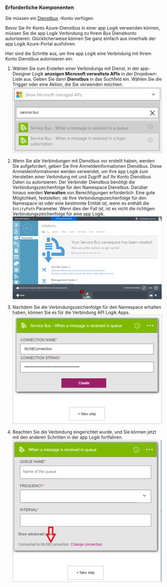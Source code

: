 ### <a name="prerequisites"></a>Erforderliche Komponenten

Sie müssen ein [Dienstbus](https://azure.microsoft.com/services/service-bus/) -Konto verfügen.  

Bevor Sie Ihr Konto Azure-Dienstbus in einer app Logik verwenden können, müssen Sie die app Logik Verbindung zu Ihrem Bus Dienstkonto autorisieren. Glücklicherweise können Sie ganz einfach aus innerhalb der app Logik Azure-Portal ausführen.  

Hier sind die Schritte aus, um Ihre app Logik eine Verbindung mit Ihrem Konto Dienstbus autorisieren ein:  

1. Wählen Sie zum Erstellen einer Verbindungs mit Dienst, in der app-Designer Logik **anzeigen Microsoft verwaltete APIs** in der Dropdown-Liste aus. Geben Sie dann **Dienstbus** in das Suchfeld ein. Wählen Sie die Trigger oder eine Aktion, die Sie verwenden möchten.  
    ![Dienstbus Verbindung Bild 1](./media/connectors-create-api-servicebus/servicebus-1.png)  

2. Wenn Sie alle Verbindungen mit Dienstbus vor erstellt haben, werden Sie aufgefordert, geben Sie Ihre Anmeldeinformationen Dienstbus. Diese Anmeldeinformationen werden verwendet, um Ihre app Logik zum Herstellen einer Verbindung mit und Zugriff auf Ihr Konto Dienstbus Daten zu autorisieren. Der Verbinder Dienstbus benötigt die Verbindungszeichenfolge für den Namespace Dienstbus. Darüber hinaus werden **Verwalten** von Berechtigungen erforderlich. Eine gute Möglichkeit, feststellen, ob Ihre Verbindungszeichenfolge für den Namespace ist oder eine bestimmte Entität ist, wenn es enthält die `EntityPath` Parameter. Wenn dies der Fall ist, ist es nicht die richtigen Verbindungszeichenfolge für eine app Logik.  
    ![Verbindungszeichenfolge Dienstbus](./media/connectors-create-api-servicebus/connectionstring.png)

1. Nachdem Sie die Verbindungszeichenfolge für den Namespace erhalten haben, können Sie es für die Verbindung API Logik Apps.  
    ![Dienstbus Verbindung Bild 2](./media/connectors-create-api-servicebus/servicebus-2.png)  

3. Beachten Sie die Verbindung eingerichtet wurde, und Sie können jetzt mit den anderen Schritten in der app Logik fortfahren.  
    ![Dienstbus Verbindung Bild 3](./media/connectors-create-api-servicebus/servicebus-3.png)   
